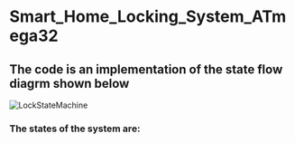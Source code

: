 # Smart_Home_Locking_System_ATmega32

## The code is an implementation of the state flow diagrm shown below
![LockStateMachine](https://user-images.githubusercontent.com/90519613/200644234-de68f074-c6e2-4eb6-a1b8-e9d5e4e35f27.PNG)

### The states of the system are:
